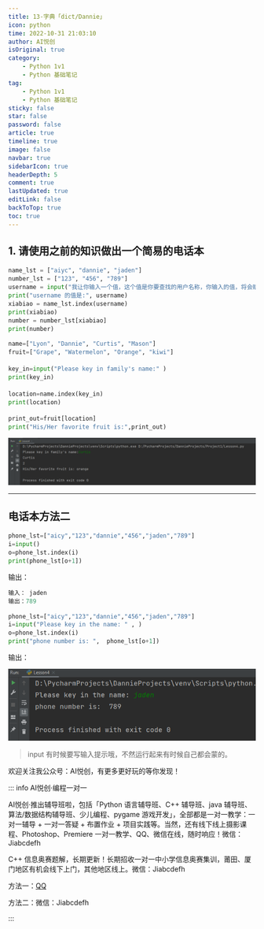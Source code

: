 ```yaml
---
title: 13-字典「dict/Dannie」
icon: python
time: 2022-10-31 21:03:10
author: AI悦创
isOriginal: true
category: 
    - Python 1v1
    - Python 基础笔记
tag:
    - Python 1v1
    - Python 基础笔记
sticky: false
star: false
password: false
article: true
timeline: true
image: false
navbar: true
sidebarIcon: true
headerDepth: 5
comment: true
lastUpdated: true
editLink: false
backToTop: true
toc: true
---
```


## 1. 请使用之前的知识做出一个简易的电话本

```python
name_lst = ["aiyc", "dannie", "jaden"]
number_lst = ["123", "456", "789"]
username = input("我让你输入一个值，这个值是你要查找的用户名称，你输入的值，将会赋值给 username：")
print("username 的值是:", username)
xiabiao = name_lst.index(username)
print(xiabiao)
number = number_lst[xiabiao]
print(number)
```

```python
name=["Lyon", "Dannie", "Curtis", "Mason"]
fruit=["Grape", "Watermelon", "Orange", "kiwi"]

key_in=input("Please key in family's name:" )
print(key_in)

location=name.index(key_in)
print(location)

print_out=fruit[location]
print("His/Her favorite fruit is:",print_out)
```

![image-20221101002338557](./13.assets/image-20221101002338557.png)

---

## 电话本方法二

```python
phone_lst=["aicy","123","dannie","456","jaden","789"]
i=input()
o=phone_lst.index(i)
print(phone_lst[o+1])
```

输出：

```python
输入： jaden
输出：789
```

```python
phone_lst=["aicy","123","dannie","456","jaden","789"]
i=input("Please key in the name: " , )
o=phone_lst.index(i)
print("phone number is: ",  phone_lst[o+1])
```

输出：

![image-20221101213853233](./13.assets/image-20221101213853233.png)

> input 有时候要写输入提示哦，不然运行起来有时候自己都会蒙的。







欢迎关注我公众号：AI悦创，有更多更好玩的等你发现！

::: info AI悦创·编程一对一

AI悦创·推出辅导班啦，包括「Python 语言辅导班、C++ 辅导班、java 辅导班、算法/数据结构辅导班、少儿编程、pygame 游戏开发」，全部都是一对一教学：一对一辅导 + 一对一答疑 + 布置作业 + 项目实践等。当然，还有线下线上摄影课程、Photoshop、Premiere 一对一教学、QQ、微信在线，随时响应！微信：Jiabcdefh

C++ 信息奥赛题解，长期更新！长期招收一对一中小学信息奥赛集训，莆田、厦门地区有机会线下上门，其他地区线上。微信：Jiabcdefh

方法一：[QQ](http://wpa.qq.com/msgrd?v=3&uin=1432803776&site=qq&menu=yes)

方法二：微信：Jiabcdefh

:::
